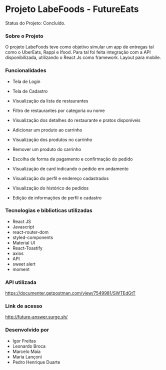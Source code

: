 # Projeto LabeFoods - FutureEats

Status do Projeto: Concluído. 

### Sobre o Projeto

O projeto LabeFoods teve como objetivo simular um app de entregas tal como o UberEats, 
Rappi e Ifood. Para tal foi feita integração com a API disponibilizada, utilizando o React Js
como framework. Layout para mobile. 

### Funcionalidades 

- Tela de Login 

- Tela de Cadastro  

- Visualização da lista de restaurantes 

- Filtro de restaurantes por categoria ou nome

- Visualização dos detalhes do restaurante e pratos disponíveis 

- Adicionar um produto ao carrinho 

- Visualização dos produtos no carrinho 

- Remover um produto do carrinho 

- Escolha de forma de pagamento e confirmação do pedido

- Visualização de card indicando o pedido em andamento 

- Visualização do perfil e endereço cadastrados

- Visualização do histórico de pedidos

- Edição de informações de perfil e cadastro

### Tecnologias e biblioticas utilizadas 

- React JS 
- Javascript
- react-router-dom
- styled-components 
- Material UI
- React-Toastify 
- axios
- API
- sweet alert
- moment 

### API utilizada

https://documenter.getpostman.com/view/7549981/SWTEdGtT

### Link de acesso 

http://future-answer.surge.sh/

### Desenvolvido por 

- Igor Freitas 
- Leonardo Broca 
- Marcelo Maia 
- Maria Lançoni 
- Pedro Henrique Duarte